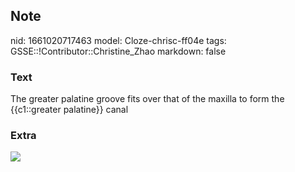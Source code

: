 ## Note
nid: 1661020717463
model: Cloze-chrisc-ff04e
tags: GSSE::!Contributor::Christine_Zhao
markdown: false

### Text
<div>
  <div>
    <div>
      <div>
        The greater palatine groove fits over that of the maxilla
        to form the {{c1::greater palatine}} canal
      </div>
    </div>
  </div>
</div>

### Extra
<img src="paste-e404113f795540430a59a183200eed8383bef30a.jpg">
